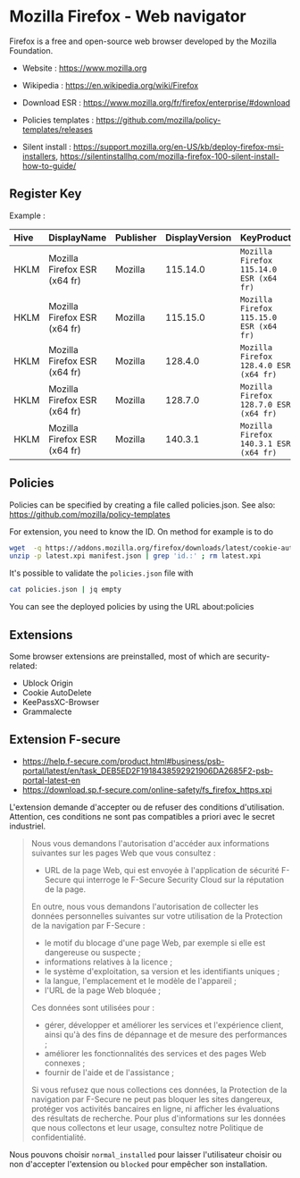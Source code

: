 # Mozilla Firefox - Web navigator

Firefox is a free and open-source web browser developed by the Mozilla Foundation.

* Website : https://www.mozilla.org
* Wikipedia : https://en.wikipedia.org/wiki/Firefox

* Download ESR : https://www.mozilla.org/fr/firefox/enterprise/#download
* Policies templates : https://github.com/mozilla/policy-templates/releases
* Silent install : https://support.mozilla.org/en-US/kb/deploy-firefox-msi-installers,
  https://silentinstallhq.com/mozilla-firefox-100-silent-install-how-to-guide/


## Register Key

Example :

 | Hive | DisplayName | Publisher | DisplayVersion | KeyProduct | UninstallExe |
 |:---- |:----------- |:--------- |:-------------- |:---------- |:------------ |
 | HKLM | Mozilla Firefox ESR (x64 fr) | Mozilla | 115.14.0 | `Mozilla Firefox 115.14.0 ESR (x64 fr)` | `"C:\Program Files\Mozilla Firefox\uninstall\helper.exe"` |
 | HKLM | Mozilla Firefox ESR (x64 fr) | Mozilla | 115.15.0 | `Mozilla Firefox 115.15.0 ESR (x64 fr)` | `"C:\Program Files\Mozilla Firefox\uninstall\helper.exe"` |
 | HKLM | Mozilla Firefox ESR (x64 fr) | Mozilla | 128.4.0 | `Mozilla Firefox 128.4.0 ESR (x64 fr)` | `"C:\Program Files\Mozilla Firefox\uninstall\helper.exe"` |
 | HKLM | Mozilla Firefox ESR (x64 fr) | Mozilla | 128.7.0 | `Mozilla Firefox 128.7.0 ESR (x64 fr)` | `"C:\Program Files\Mozilla Firefox\uninstall\helper.exe"` |
 | HKLM | Mozilla Firefox ESR (x64 fr) | Mozilla | 140.3.1 | `Mozilla Firefox 140.3.1 ESR (x64 fr)` | `"C:\Program Files\Mozilla Firefox\uninstall\helper.exe"` |


## Policies

Policies can be specified by creating a file called policies.json.
See also: https://github.com/mozilla/policy-templates

For extension, you need to know the ID.
On method for example is to do
```bash
wget  -q https://addons.mozilla.org/firefox/downloads/latest/cookie-autodelete/latest.xpi
unzip -p latest.xpi manifest.json | grep 'id.:' ; rm latest.xpi
```
It's possible to validate the `policies.json` file with
```bash
cat policies.json | jq empty
```

You can see the deployed policies by using the URL about:policies


## Extensions

Some browser extensions are preinstalled, most of which are
security-related:
* Ublock Origin
* Cookie AutoDelete
* KeePassXC-Browser
* Grammalecte


## Extension F-secure

* https://help.f-secure.com/product.html#business/psb-portal/latest/en/task_DEB5ED2F1918438592921906DA2685F2-psb-portal-latest-en
* https://download.sp.f-secure.com/online-safety/fs_firefox_https.xpi

L'extension demande d'accepter ou de refuser des conditions d'utilisation.
Attention, ces conditions ne sont pas compatibles a priori avec le secret industriel.

> Nous vous demandons l'autorisation d'accéder aux informations suivantes
> sur les pages Web que vous consultez :
> * URL de la page Web, qui est envoyée à l'application de sécurité F-Secure
>   qui interroge le F-Secure Security Cloud sur la réputation de la page.
>
> En outre, nous vous demandons l'autorisation de collecter les données
> personnelles suivantes sur votre utilisation de la Protection de la
> navigation par F-Secure :
> * le motif du blocage d'une page Web, par exemple si elle est
>   dangereuse ou suspecte ;
> * informations relatives à la licence ;
> * le système d'exploitation, sa version et les identifiants uniques ;
> * la langue, l'emplacement et le modèle de l'appareil ;
> * l'URL de la page Web bloquée ;
>
> Ces données sont utilisées pour :
> * gérer, développer et améliorer les services et l'expérience client,
>   ainsi qu'à des fins de dépannage et de mesure des performances ;
> * améliorer les fonctionnalités des services et des pages Web connexes ;
> * fournir de l'aide et de l'assistance ;
>
> Si vous refusez que nous collections ces données, la Protection de la
> navigation par F-Secure ne peut pas bloquer les sites dangereux,
> protéger vos activités bancaires en ligne, ni afficher les évaluations
> des résultats de recherche. Pour plus d'informations sur les données
> que nous collectons et leur usage, consultez notre Politique de
> confidentialité.

Nous pouvons choisir `normal_installed` pour laisser l'utilisateur
choisir ou non d'accepter l'extension ou `blocked` pour empêcher son
installation.
